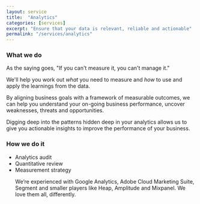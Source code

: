 ```yaml
---
layout: service
title:  "Analytics"
categories: [services]
excerpt: "Ensure that your data is relevant, reliable and actionable"
permalink: "/services/analytics"
---
```



### What we do


As the saying goes, &quot;If you can't measure it, you can't manage it.&quot; 

We'll help you work out *what* you need to measure and *how* to use and apply the learnings from the data.

By aligning business goals with a framework of measurable outcomes, we can help you understand your on-going business performance, uncover weaknesses, threats and opportunities.

Digging deep into the patterns hidden deep in your analytics allows us to give you actionable insights to improve the performance of your business.



### How we do it


<ul class="list">
<li>Analytics audit</li>
<li>Quantitative review</li>
<li>Measurement strategy</li>

We’re experienced with Google Analytics, Adobe Cloud Marketing Suite, Segment and smaller players like Heap, Amplitude and Mixpanel. We love them all, differently.